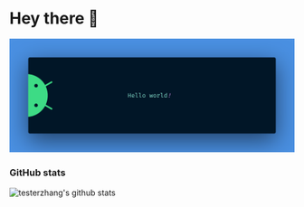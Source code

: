# Hey there :wave:

<img src="https://raw.githubusercontent.com/testerzhang/testerzhang.github.io/master/resources/banner.png" alt="Hello world">




### GitHub stats

![testerzhang's github stats](https://github-readme-stats.vercel.app/api?username=testerzhang&hide=contribs,prs)

